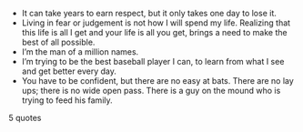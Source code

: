  - It can take years to earn respect, but it only takes one day to lose it.
 - Living in fear or judgement is not how I will spend my life. Realizing that this life is all I get and your life is all you get, brings a need to make the best of all possible.
 - I’m the man of a million names.
 - I’m trying to be the best baseball player I can, to learn from what I see and get better every day.
 - You have to be confident, but there are no easy at bats. There are no lay ups; there is no wide open pass. There is a guy on the mound who is trying to feed his family.

5 quotes